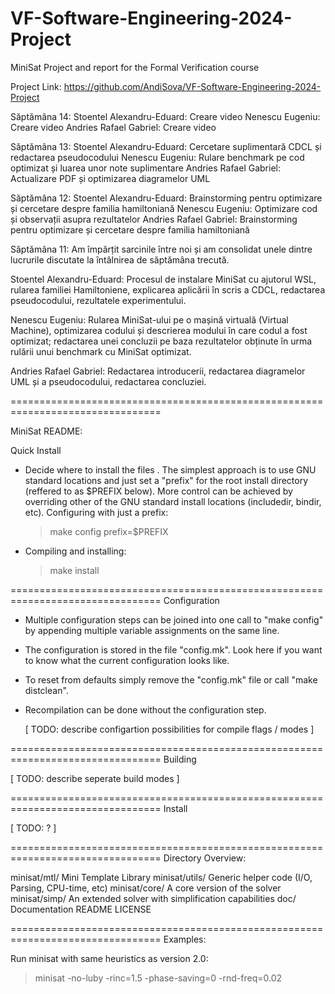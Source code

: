 # VF-Software-Engineering-2024-Project
MiniSat Project and report for the Formal Verification course

Project Link: https://github.com/AndiSova/VF-Software-Engineering-2024-Project

Săptămâna 14:
Stoentel Alexandru-Eduard: Creare video
Nenescu Eugeniu: Creare video
Andries Rafael Gabriel: Creare video

Săptămâna 13:
Stoentel Alexandru-Eduard: Cercetare suplimentară CDCL și redactarea pseudocodului
Nenescu Eugeniu: Rulare benchmark pe cod optimizat și luarea unor note suplimentare
Andries Rafael Gabriel: Actualizare PDF și optimizarea diagramelor UML

Săptămâna 12:
Stoentel Alexandru-Eduard: Brainstorming pentru optimizare și cercetare despre familia hamiltoniană
Nenescu Eugeniu: Optimizare cod și observații asupra rezultatelor
Andries Rafael Gabriel: Brainstorming pentru optimizare și cercetare despre familia hamiltoniană

Săptămâna 11:
Am împărțit sarcinile între noi și am consolidat unele dintre lucrurile discutate la întâlnirea de săptămâna trecută.


Stoentel Alexandru-Eduard: Procesul de instalare MiniSat cu ajutorul WSL, rularea familiei Hamiltoniene, explicarea aplicării în scris a CDCL, redactarea pseudocodului, rezultatele experimentului.

Nenescu Eugeniu: Rularea MiniSat-ului pe o mașină virtuală (Virtual Machine), optimizarea codului și descrierea modului în care codul a fost optimizat; redactarea unei concluzii pe baza rezultatelor obținute în urma rulării unui benchmark cu MiniSat optimizat.

Andries Rafael Gabriel: Redactarea introducerii, redactarea diagramelor UML și a pseudocodului, redactarea concluziei.

================================================================================

MiniSat README: 

Quick Install

- Decide where to install the files . The simplest approach is to use
  GNU standard locations and just set a "prefix" for the root install
  directory (reffered to as $PREFIX below). More control can be
  achieved by overriding other of the GNU standard install locations
  (includedir, bindir, etc). Configuring with just a prefix:

  > make config prefix=$PREFIX

- Compiling and installing:

  > make install

================================================================================
Configuration

- Multiple configuration steps can be joined into one call to "make
  config" by appending multiple variable assignments on the same line.

- The configuration is stored in the file "config.mk". Look here if
  you want to know what the current configuration looks like.

- To reset from defaults simply remove the "config.mk" file or call
  "make distclean".

- Recompilation can be done without the configuration step.

  [ TODO: describe configartion possibilities for compile flags / modes ]

================================================================================
Building

  [ TODO: describe seperate build modes ]

================================================================================
Install

  [ TODO: ? ]

================================================================================
Directory Overview:

minisat/mtl/            Mini Template Library
minisat/utils/          Generic helper code (I/O, Parsing, CPU-time, etc)
minisat/core/           A core version of the solver
minisat/simp/           An extended solver with simplification capabilities
doc/                    Documentation
README
LICENSE

================================================================================
Examples:

Run minisat with same heuristics as version 2.0:

> minisat <cnf-file> -no-luby -rinc=1.5 -phase-saving=0 -rnd-freq=0.02
